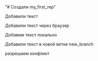 "# Создали my_first_rep" 

Добавили текст

Добавили текст через браузер

Добавим текст локально

Добавили текст в новой ветке new_branch

разрешаем конфликт
